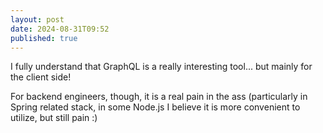 ```yaml
---
layout: post
date: 2024-08-31T09:52
published: true
---
```


I fully understand that GraphQL is a really interesting tool... 
but mainly for the client side! 

For backend engineers, though, 
it is a real pain in the ass
(particularly in Spring related stack, 
in some Node.js I believe it is more convenient to utilize, 
but still pain :)
